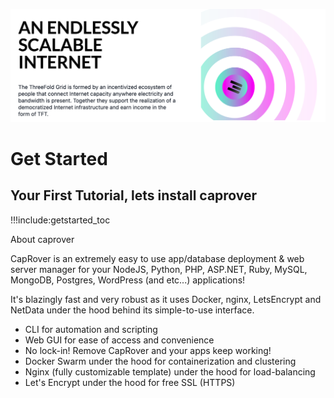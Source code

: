 ![](img/endlessscalable.png)

# Get Started

<!-- ## What do you need to know?

- [The Basic Concepts of TFGrid 3.0](tfgrid3_what_to_know) -->

## Your First Tutorial, lets install caprover

!!!include:getstarted_toc

About caprover

CapRover is an extremely easy to use app/database deployment & web server manager for your NodeJS, Python, PHP, ASP.NET, Ruby, MySQL, MongoDB, Postgres, WordPress (and etc...) applications!

It's blazingly fast and very robust as it uses Docker, nginx, LetsEncrypt and NetData under the hood behind its simple-to-use interface.

- CLI for automation and scripting
- Web GUI for ease of access and convenience
- No lock-in! Remove CapRover and your apps keep working!
- Docker Swarm under the hood for containerization and clustering
- Nginx (fully customizable template) under the hood for load-balancing
- Let's Encrypt under the hood for free SSL (HTTPS)


